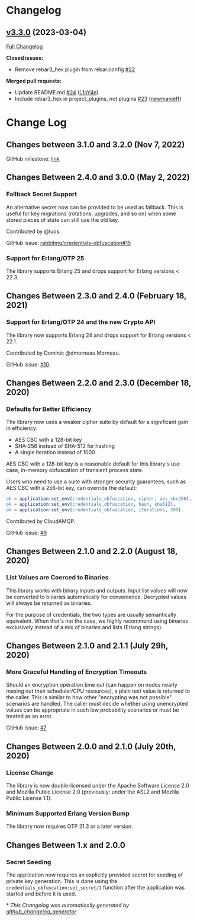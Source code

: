 # Changelog

## [v3.3.0](https://github.com/rabbitmq/credentials-obfuscation/tree/v3.3.0) (2023-03-04)

[Full Changelog](https://github.com/rabbitmq/credentials-obfuscation/compare/v3.2.0...v3.3.0)

**Closed issues:**

- Remove rebar3\_hex plugin from rebar.config [\#22](https://github.com/rabbitmq/credentials-obfuscation/issues/22)

**Merged pull requests:**

- Update README.md [\#24](https://github.com/rabbitmq/credentials-obfuscation/pull/24) ([L1nY4n](https://github.com/L1nY4n))
- Include rebar3\_hex in project\_plugins, not plugins [\#23](https://github.com/rabbitmq/credentials-obfuscation/pull/23) ([newmanjeff](https://github.com/newmanjeff))

# Change Log

## Changes between 3.1.0 and 3.2.0 (Nov 7, 2022)

GitHub milestone: [link](https://github.com/rabbitmq/credentials-obfuscation/milestone/8closed=1)

## Changes Between 2.4.0 and 3.0.0 (May 2, 2022)

### Fallback Secret Support

An alternative secret now can be provided to be used as fallback.
This is useful for key migrations (rotations, upgrades, and so on)
when some stored pieces of state can still use the old key.

Contributed by @luos.

GitHub issue: [rabbitmq/credentials-obfuscation#15](https://github.com/rabbitmq/credentials-obfuscation/pull/15)

### Support for Erlang/OTP 25

The library supports Erlang 25 and drops support for Erlang versions < 22.3.

## Changes Between 2.3.0 and 2.4.0 (February 18, 2021)

### Support for Erlang/OTP 24 and the new Crypto API

The library now supports Erlang 24 and drops support for Erlang versions < 22.1.

Contributed by Dominic @dmorneau Morneau.

GitHub issue: [#10](https://github.com/rabbitmq/credentials-obfuscation/pull/10).


## Changes Between 2.2.0 and 2.3.0 (December 18, 2020)

### Defaults for Better Efficiency

The library now uses a weaker cipher suite by default for a significant
gain in efficiency:

 * AES CBC with a 128-bit key
 * SHA-256 instead of SHA-512 for hashing
 * A single iteration instead of 1000

AES CBC with a 128-bit key is a reasonable default
for this library's use case, in-memory obfuscation of transient process state.

Users who need to use a suite with stronger security
guarantees, such as AES CBC with a 256-bit key,
can override the default:

``` erl
ok = application:set_env(credentials_obfuscation, cipher, aes_cbc256),
ok = application:set_env(credentials_obfuscation, hash, sha512),
ok = application:set_env(credentials_obfuscation, iterations, 300).
```

Contributed by CloudAMQP.

GitHub issue: [#9](https://github.com/rabbitmq/credentials-obfuscation/pull/9)

## Changes Between 2.1.0 and 2.2.0 (August 18, 2020)

### List Values are Coerced to Binaries

This library works with binary inputs and outputs. Input list values will now be
converted to binaries automatically for convenience. Decrypted values will always
be returned as binaries.

For the purpose of credentials, the two types are usually semantically equivalent.
When that's not the case, we highly recommend using binaries exclusively instead
of a mix of binaries and lists (Erlang strings).


## Changes Between 2.1.0 and 2.1.1 (July 29h, 2020)

### More Graceful Handling of Encryption Timeouts

Should an encryption operation time out (can happen on nodes nearly maxing out their scheduler/CPU resources),
a plain text value is returned to the caller. This is similar to how other
"encrypting was not possible" scenarios are handled. The caller must
decide whether using unencrypted values can be appropriate in such low probability scenarios
or must be treated as an error.

GitHub issue: [#7](https://github.com/rabbitmq/credentials-obfuscation/pull/7)


## Changes Between 2.0.0 and 2.1.0 (July 20th, 2020)

### License Change

The library is now double-licensed under the Apache Software License 2.0
and Mozilla Public License 2.0 (previously: under the ASL2 and Mozilla Public License 1.1).

### Minimum Supported Erlang Version Bump

The library now requires OTP 21.3 or a later version.


## Changes Between 1.x and 2.0.0

### Secret Seeding

The application now requires an explicitly provided secret for seeding
of private key generation. This is done using the `credentials_obfuscation:set_secret/1` function
after the application was started and before it is used.


\* *This Changelog was automatically generated by [github_changelog_generator](https://github.com/github-changelog-generator/github-changelog-generator)*
